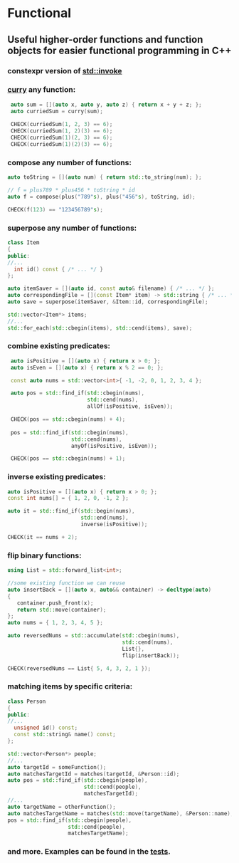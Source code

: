 # Functional
## Useful higher-order functions and function objects for easier functional programming in C++  
  ### constexpr version of [std::invoke](https://en.cppreference.com/w/cpp/utility/functional/invoke)   
  ### [curry](https://en.wikipedia.org/wiki/Currying) any function: 
   ```C++
    auto sum = [](auto x, auto y, auto z) { return x + y + z; };  
    auto curriedSum = curry(sum);  
    
    CHECK(curriedSum(1, 2, 3) == 6);
    CHECK(curriedSum(1, 2)(3) == 6);
    CHECK(curriedSum(1)(2, 3) == 6);
    CHECK(curriedSum(1)(2)(3) == 6);
   ```
  ### compose any number of functions:  
  ```C++
  auto toString = [](auto num) { return std::to_string(num); };

  // f = plus789 * plus456 * toString * id
  auto f = compose(plus("789"s), plus("456"s), toString, id);
  
  CHECK(f(123) == "123456789"s);
  ```
  ### superpose any number of functions:  
  ```C++
class Item
{
public:
  //...
    int id() const { /* ... */ }
};

auto itemSaver = [](auto id, const auto& filename) { /* ... */ };
auto correspondingFile = [](const Item* item) -> std::string { /* ... */ };
auto save = superpose(itemSaver, &Item::id, correspondingFile);

std::vector<Item*> items;
//...
std::for_each(std::cbegin(items), std::cend(items), save);
```
  ### combine existing predicates:  
```C++
 auto isPositive = [](auto x) { return x > 0; };
 auto isEven = [](auto x) { return x % 2 == 0; };

 const auto nums = std::vector<int>{ -1, -2, 0, 1, 2, 3, 4 };

 auto pos = std::find_if(std::cbegin(nums),
                         std::cend(nums),
                         allOf(isPositive, isEven));

 CHECK(pos == std::cbegin(nums) + 4);
 
 pos = std::find_if(std::cbegin(nums),
                    std::cend(nums),
                    anyOf(isPositive, isEven));

 CHECK(pos == std::cbegin(nums) + 1);
  ```
  ### inverse existing predicates:
  ```C++
  auto isPositive = [](auto x) { return x > 0; };
  const int nums[] = { 1, 2, 0, -1, 2 };

  auto it = std::find_if(std::begin(nums), 
                         std::end(nums), 
                         inverse(isPositive));

  CHECK(it == nums + 2);
  ```
  ### flip binary functions:  
  ```C++
  using List = std::forward_list<int>;

  //some existing function we can reuse
  auto insertBack = [](auto x, auto&& container) -> decltype(auto)
  {
     container.push_front(x);
     return std::move(container);
  };
  auto nums = { 1, 2, 3, 4, 5 };

  auto reversedNums = std::accumulate(std::cbegin(nums),
                                      std::cend(nums),
                                      List{},
                                      flip(insertBack));

  CHECK(reversedNums == List{ 5, 4, 3, 2, 1 });
  ```
  ### matching items by specific criteria:
  ```C++
  class Person
  {
  public:
  //...
    unsigned id() const;
    const std::string& name() const;
  };
  
  std::vector<Person*> people;
  //...
  auto targetId = someFunction();
  auto matchesTargetId = matches(targetId, &Person::id);
  auto pos = std::find_if(std::cbegin(people),
                          std::cend(people),
                          matchesTargetId);
  //...
  auto targetName = otherFunction();
  auto matchesTargetName = matches(std::move(targetName), &Person::name);
  pos = std::find_if(std::cbegin(people),
                     std::cend(people),
                     matchesTargetName);
  ```
### and more. Examples can be found in the [tests](https://github.com/IDragnev/Functional/blob/master/Functional/tests.cpp).
